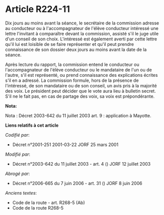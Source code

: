 # Article R224-11

Dix jours au moins avant la séance, le secrétaire de la commission adresse au conducteur ou à l'accompagnateur de l'élève
conducteur intéressé une lettre l'invitant à comparaître devant la commission, assisté s'il le juge utile d'un conseil de son
choix. L'intéressé est également averti par cette lettre qu'il lui est loisible de se faire représenter et qu'il peut prendre
connaissance de son dossier deux jours au moins avant la date de la séance.

Après lecture du rapport, la commission entend le conducteur ou l'accompagnateur de l'élève conducteur ou le mandataire de
l'un ou de l'autre, s'il est représenté, ou prend connaissance des explications écrites s'il en a adressé. La commission
formule, hors de la présence de l'intéressé, de son mandataire ou de son conseil, un avis pris à la majorité des voix. Le
président peut décider que le vote aura lieu à bulletin secret. S'il ne le fait pas, en cas de partage des voix, sa voix est
prépondérante.

**Nota:**

Nota : Décret 2003-642 du 11 juillet 2003 art. 9 : application à Mayotte.

**Liens relatifs à cet article**

_Codifié par_:

  - Décret n°2001-251 2001-03-22 JORF 25 mars 2001

_Modifié par_:

  - Décret n°2003-642 du 11 juillet 2003 - art. 4 () JORF 12 juillet 2003

_Abrogé par_:

  - Décret n°2006-665 du 7 juin 2006 - art. 31 () JORF 8 juin 2006

_Anciens textes_:

  - Code de la route - art. R268-5 (Ab)
  - Code de la route R268-5
